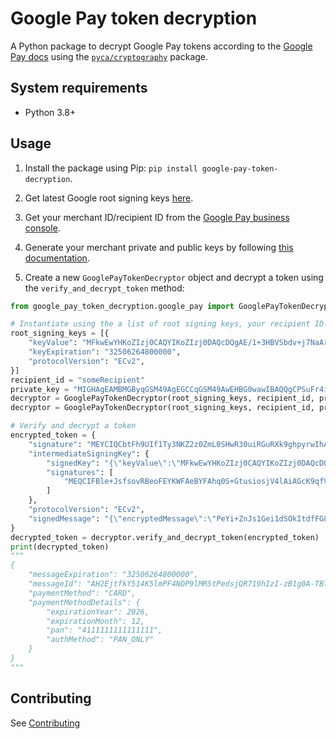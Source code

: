 # Google Pay token decryption

A Python package to decrypt Google Pay tokens according to the [Google Pay docs](https://developers.google.com/pay/api/android/guides/resources/payment-data-cryptography#decrypt-token) using the [`pyca/cryptography`](https://cryptography.io/en/latest/) package.

## System requirements

- Python 3.8+

## Usage

1. Install the package using Pip: `pip install google-pay-token-decryption`.

2. Get latest Google root signing keys [here](https://developers.google.com/pay/api/android/guides/resources/payment-data-cryptography#root-signing-keys).

3. Get your merchant ID/recipient ID from the [Google Pay business console](https://pay.google.com/business/console).

4. Generate your merchant private and public keys by following [this documentation](https://developers.google.com/pay/api/android/guides/resources/payment-data-cryptography#using-openssl).

5. Create a new `GooglePayTokenDecryptor` object and decrypt a token using the `verify_and_decrypt_token` method:

```python
from google_pay_token_decryption.google_pay import GooglePayTokenDecryptor

# Instantiate using the a list of root signing keys, your recipient ID and private key
root_signing_keys = [{
    "keyValue": "MFkwEwYHKoZIzj0CAQYIKoZIzj0DAQcDQgAE/1+3HBVSbdv+j7NaArdgMyoSAM43yRydzqdg1TxodSzA96Dj4Mc1EiKroxxunavVIvdxGnJeFViTzFvzFRxyCw==",
    "keyExpiration": "32506264800000",
    "protocolVersion": "ECv2",
}]
recipient_id = "someRecipient"
private_key = "MIGHAgEAMBMGByqGSM49AgEGCCqGSM49AwEHBG0wawIBAQQgCPSuFr4iSIaQprjjchHPyDu2NXFe0vDBoTpPkYaK9dehRANCAATnaFz/vQKuO90pxsINyVNWojabHfbx9qIJ6uD7Q7ZSxmtyo/Ez3/o2kDT8g0pIdyVIYktCsq65VoQIDWSh2Bdm"
decryptor = GooglePayTokenDecryptor(root_signing_keys, recipient_id, private_key)
decryptor = GooglePayTokenDecryptor(root_signing_keys, recipient_id, private_key)

# Verify and decrypt a token 
encrypted_token = {
    "signature": "MEYCIQCbtFh9UIf1Ty3NKZ2z0ZmL0SHwR30uiRGuRXk9ghpyrwIhANiZQ0Df6noxkQ6M652PcIPkk2m1PQhqiq4UhzvPQOYf",
    "intermediateSigningKey": {
        "signedKey": "{\"keyValue\":\"MFkwEwYHKoZIzj0CAQYIKoZIzj0DAQcDQgAE/1+3HBVSbdv+j7NaArdgMyoSAM43yRydzqdg1TxodSzA96Dj4Mc1EiKroxxunavVIvdxGnJeFViTzFvzFRxyCw==\",\"keyExpiration\":\"1879409613939\"}",
        "signatures": [
            "MEQCIFBle+JsfsovRBeoFEYKWFAeBYFAhq0S+GtusiosjV4lAiAGcK9qfVpnqG6Hw8cbGBQ79beiAs6IIkBxBfeKDBR+kA=="
        ]
    },
    "protocolVersion": "ECv2",
    "signedMessage": "{\"encryptedMessage\":\"PeYi+ZnJs1Gei1dSOkItdfFG8Y81FvEI7dHE0sSrSU6OPnndftV/qDbbmXHmppoyP/2lhF+XsH93qzD3u46BRnxxPtetzGT0533rIraskTj8SZ6FVYY1Opfo7FECGk57FfF8aDaCSOoyTh1k0v6wdxVwEVvWqG1T/ij+u2KWOw5G1WSB/RVicni0Az13ModYb0KMdMws1USKlWxBfKU5PtxibVx4fZ95HYQ82qgHlV4ToKaUY7YWud1iEspmFsBMk0nh4t1hVxRzsxKUjMV1915qD5yq7k5n9YPao2mR9NJgLPDktsc4uf9bszzvnqhz3T1YID43QwX16yCyn/YxNVe3dJ1+S+BGyJ+vyKXp+Zh4SlIua2NFLwnR06Es3Kvl6LlOGasoPC/tMAWYLQlGsl+vHK3mrMZjC6KbOsXg+2mrlZwL+QOt3ih2jIPe\",\"ephemeralPublicKey\":\"BD6pQKpy7yDebAX4qV0u/AfMYNQhOD+teyoa/5SsxwTGCoC1ZKHxNMb5BXvRmBcYGPNTx8+fAkEwzJ8GqbX/Q7E=\",\"tag\":\"8gFteCvCuamX1RmL7ORdHqleyBf0N55OfAs80RYGgwc=\"}"
}
decrypted_token = decryptor.verify_and_decrypt_token(encrypted_token)
print(decrypted_token)
"""
{
    "messageExpiration": "32506264800000",
    "messageId": "AH2EjtfkY514K5lmPF4NOP9lMR5tPedsjQR719hIzI-zB1g0A-TBlYInGQuEVQeIWGlajqEpvSyrl3r_iN0RxoV9RYjxqnzG-kXmcBNkferp4NfNjVqxYrVT0e5JRzU3dQjkb0tQWOxN",
    "paymentMethod": "CARD",
    "paymentMethodDetails": {
        "expirationYear": 2026,
        "expirationMonth": 12,
        "pan": "4111111111111111",
        "authMethod": "PAN_ONLY"
    }
}
"""
```

## Contributing

See [Contributing](./CONTRIBUTING.md)